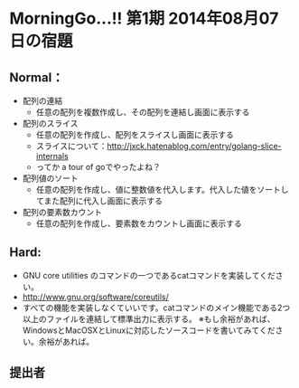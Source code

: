 # MorningGo...!! 第1期 2014年08月07日の宿題

## Normal：

* 配列の連結
  * 任意の配列を複数作成し、その配列を連結し画面に表示する
* 配列のスライス
  * 任意の配列を作成し、配列をスライスし画面に表示する
  * スライスについて：http://jxck.hatenablog.com/entry/golang-slice-internals
  * ってか a tour of goでやったよね？
* 配列値のソート
  * 任意の配列を作成し、値に整数値を代入します。代入した値をソートしてまた配列に代入し画面に表示する
* 配列の要素数カウント
  * 任意の配列を作成し、要素数をカウントし画面に表示する

## Hard:

* GNU core utilities のコマンドの一つであるcatコマンドを実装してください。
* http://www.gnu.org/software/coreutils/
* すべての機能を実装しなくていいです。catコマンドのメイン機能である2つ以上のファイルを連結して標準出力に表示する。
※もし余裕があれば、WindowsとMacOSXとLinuxに対応したソースコードを書いてみてください。余裕があれば。


## 提出者






